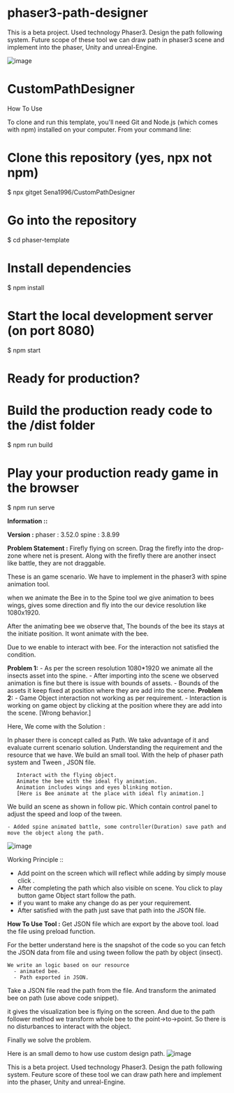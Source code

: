 # phaser3-path-designer
This is a beta project. Used technology Phaser3. Design the path following system. Future scope of these tool we can draw path in phaser3 scene and implement into the phaser, Unity and unreal-Engine.


![image](https://github.com/Sena1996/phaser3-path-designer/assets/32616992/de27bd34-e0eb-48d3-a84a-a336b2cb1bcd)
# CustomPathDesigner

How To Use

To clone and run this template, you'll need Git and Node.js (which comes with npm) installed on your computer. From your command line:

# Clone this repository (yes, npx not npm)
$ npx gitget Sena1996/CustomPathDesigner

# Go into the repository
$ cd phaser-template

# Install dependencies
$ npm install

# Start the local development server (on port 8080)
$ npm start

# Ready for production?
# Build the production ready code to the /dist folder
$ npm run build

# Play your production ready game in the browser
$ npm run serve

**Information ::**


**Version :**
phaser : 3.52.0
spine : 3.8.99

**Problem Statement :**
     Firefly flying on screen. Drag the firefly into the drop-zone where net is present. Along with the firefly there are another insect like battle, they are not draggable. 
  
These is an game scenario. We have to implement in the phaser3 with spine animation tool.

when we animate the Bee in to the Spine tool we give animation to bees wings, gives some direction and fly into the our device resolution like 1080x1920. 

After the animating bee we observe that, The bounds of the bee its stays at the initiate position. It wont animate with the bee.


Due to we enable to interact with bee. For the interaction not satisfied the condition.
 
**Problem 1:**
      - As per the screen resolution 1080*1920 we animate all the insects asset into the spine.
      - After importing into the scene we observed animation is fine but there is issue with bounds of assets.
      - Bounds of the assets it keep fixed at position where they are add into the scene.
**Problem 2:**
      - Game Object interaction not working as per requirement.
      - Interaction is working on game object by clicking at the position where they are add into the scene.
     [Wrong behavior.]


Here, We come with the Solution :

In phaser there is concept called as Path. We take advantage of it and evaluate current scenario solution.
Understanding the requirement and the resource that we have. We build an small tool.
With the help of phaser path system and  Tween , JSON file.

       Interact with the flying object.
       Animate the bee with the ideal fly animation.
       Animation includes wings and eyes blinking motion.
       [Here is Bee animate at the place with ideal fly animation.]


We build an scene as shown in follow pic. Which contain control panel to adjust the speed and loop of the tween.

	- Added spine animated battle, some controller(Duration) save path and move the object along the path.
![image](https://github.com/Sena1996/phaser3-path-designer/assets/32616992/955046b4-bf8b-4b13-83e5-2dd10db30d62)


Working Principle ::
- Add point on the screen which will reflect while adding by simply mouse click .
- After completing the path which also visible on scene. You click to play button game Object start follow the path.
- if you want to make any change do as per your requirement.
- After satisfied with the path just save that path into the JSON file.


**How To Use Tool :**
Get JSON file which are export by the above tool.
load the file using preload function. 

For the better understand here is the snapshot of the code so you can fetch the JSON data from file and using tween follow the path by object (insect).


    We write an logic based on our resource 
      - animated bee.
      - Path exported in JSON.

   Take a JSON file read the path from the file. And transform the animated bee on path (use above code snippet).

it gives the visualization bee is flying on the screen. And due to the path follower method we transform whole bee to the point->to->point. So there is no disturbances to interact with the object.

Finally we solve the problem. 


Here is an small demo to how use custom design path.
![image](https://github.com/Sena1996/phaser3-path-designer/assets/32616992/140e074f-4526-43e7-8aad-0ca92d715f2b)



This is a beta project. Used technology Phaser3. Design the path following system. 
Feuture score of these tool we can draw path here and implement into the phaser, Unity and unreal-Engine.

